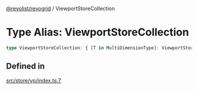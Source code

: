 [@revolist/revogrid](README.md) / ViewportStoreCollection

# Type Alias: ViewportStoreCollection

```ts
type ViewportStoreCollection: { [T in MultiDimensionType]: ViewportStore };
```

## Defined in

[src/store/vp/index.ts:7](https://github.com/revolist/revogrid/blob/8d359a6641aa3d85978ae1d816f404366e0fe6c4/src/store/vp/index.ts#L7)

